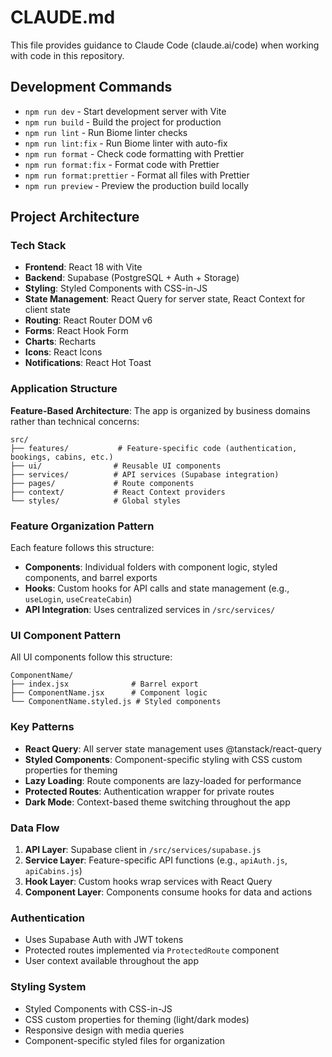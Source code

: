 # CLAUDE.md

This file provides guidance to Claude Code (claude.ai/code) when working with code in this repository.

## Development Commands

- `npm run dev` - Start development server with Vite
- `npm run build` - Build the project for production
- `npm run lint` - Run Biome linter checks
- `npm run lint:fix` - Run Biome linter with auto-fix
- `npm run format` - Check code formatting with Prettier
- `npm run format:fix` - Format code with Prettier
- `npm run format:prettier` - Format all files with Prettier
- `npm run preview` - Preview the production build locally

## Project Architecture

### Tech Stack
- **Frontend**: React 18 with Vite
- **Backend**: Supabase (PostgreSQL + Auth + Storage)
- **Styling**: Styled Components with CSS-in-JS
- **State Management**: React Query for server state, React Context for client state
- **Routing**: React Router DOM v6
- **Forms**: React Hook Form
- **Charts**: Recharts
- **Icons**: React Icons
- **Notifications**: React Hot Toast

### Application Structure

**Feature-Based Architecture**: The app is organized by business domains rather than technical concerns:

```
src/
├── features/           # Feature-specific code (authentication, bookings, cabins, etc.)
├── ui/                # Reusable UI components
├── services/          # API services (Supabase integration)
├── pages/             # Route components
├── context/           # React Context providers
└── styles/            # Global styles
```

### Feature Organization Pattern
Each feature follows this structure:
- **Components**: Individual folders with component logic, styled components, and barrel exports
- **Hooks**: Custom hooks for API calls and state management (e.g., `useLogin`, `useCreateCabin`)
- **API Integration**: Uses centralized services in `/src/services/`

### UI Component Pattern
All UI components follow this structure:
```
ComponentName/
├── index.jsx              # Barrel export
├── ComponentName.jsx      # Component logic
└── ComponentName.styled.js # Styled components
```

### Key Patterns
- **React Query**: All server state management uses @tanstack/react-query
- **Styled Components**: Component-specific styling with CSS custom properties for theming
- **Lazy Loading**: Route components are lazy-loaded for performance
- **Protected Routes**: Authentication wrapper for private routes
- **Dark Mode**: Context-based theme switching throughout the app

### Data Flow
1. **API Layer**: Supabase client in `/src/services/supabase.js`
2. **Service Layer**: Feature-specific API functions (e.g., `apiAuth.js`, `apiCabins.js`)
3. **Hook Layer**: Custom hooks wrap services with React Query
4. **Component Layer**: Components consume hooks for data and actions

### Authentication
- Uses Supabase Auth with JWT tokens
- Protected routes implemented via `ProtectedRoute` component
- User context available throughout the app

### Styling System
- Styled Components with CSS-in-JS
- CSS custom properties for theming (light/dark modes)
- Responsive design with media queries
- Component-specific styled files for organization